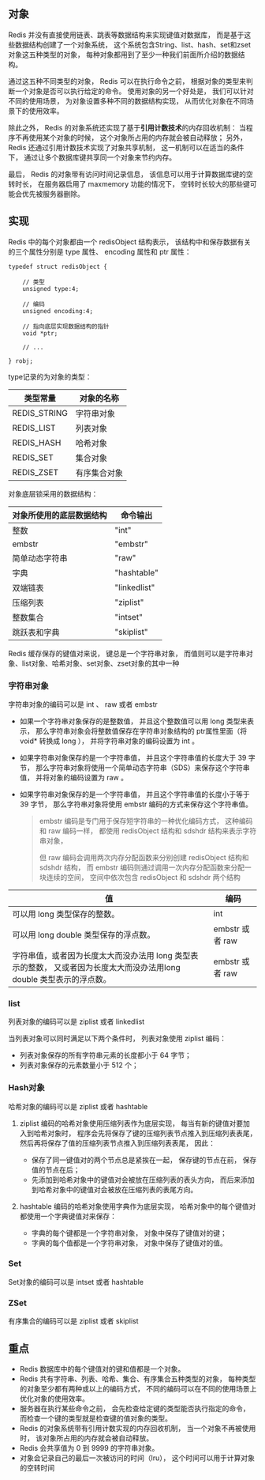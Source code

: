 ## 对象
Redis 并没有直接使用链表、跳表等数据结构来实现键值对数据库， 而是基于这些数据结构创建了一个对象系统， 这个系统包含String、list、hash、set和zset对象这五种类型的对象， 每种对象都用到了至少一种我们前面所介绍的数据结构。

通过这五种不同类型的对象， Redis 可以在执行命令之前， 根据对象的类型来判断一个对象是否可以执行给定的命令。 使用对象的另一个好处是， 我们可以针对不同的使用场景， 为对象设置多种不同的数据结构实现， 从而优化对象在不同场景下的使用效率。

除此之外， Redis 的对象系统还实现了基于**引用计数技术**的内存回收机制： 当程序不再使用某个对象的时候， 这个对象所占用的内存就会被自动释放； 另外， Redis 还通过引用计数技术实现了对象共享机制， 这一机制可以在适当的条件下， 通过让多个数据库键共享同一个对象来节约内存。

最后， Redis 的对象带有访问时间记录信息， 该信息可以用于计算数据库键的空转时长， 在服务器启用了 maxmemory 功能的情况下， 空转时长较大的那些键可能会优先被服务器删除。

## 实现
Redis 中的每个对象都由一个 redisObject 结构表示， 该结构中和保存数据有关的三个属性分别是 type 属性、 encoding 属性和 ptr 属性：
```
typedef struct redisObject {

    // 类型
    unsigned type:4;

    // 编码
    unsigned encoding:4;

    // 指向底层实现数据结构的指针
    void *ptr;

    // ...

} robj;
```

type记录的为对象的类型：

| 类型常量 | 对象的名称 |
| ----    | ---- | 
| REDIS_STRING|	字符串对象|
| REDIS_LIST|	列表对象|
| REDIS_HASH|	哈希对象|
| REDIS_SET	|集合对象|
| REDIS_ZSET|	有序集合对象|

对象底层锁采用的数据结构：

|对象所使用的底层数据结构|命令输出|
|----|----|
|整数|"int"|
|embstr|"embstr"|
|简单动态字符串|"raw"|
|字典|"hashtable"|
|双端链表|"linkedlist"|
|压缩列表|"ziplist"|
|整数集合|"intset"|
|跳跃表和字典|"skiplist"|
    
Redis 缓存保存的键值对来说， 键总是一个字符串对象， 而值则可以是字符串对象、list对象、哈希对象、set对象、zset对象的其中一种

### 字符串对象
字符串对象的编码可以是 int 、 raw 或者 embstr

- 如果一个字符串对象保存的是整数值， 并且这个整数值可以用 long 类型来表示， 那么字符串对象会将整数值保存在字符串对象结构的 ptr属性里面（将 void* 转换成 long ）， 并将字符串对象的编码设置为 int 。

- 如果字符串对象保存的是一个字符串值， 并且这个字符串值的长度大于 39 字节， 那么字符串对象将使用一个简单动态字符串（SDS）来保存这个字符串值， 并将对象的编码设置为 raw 。
    
- 如果字符串对象保存的是一个字符串值， 并且这个字符串值的长度小于等于 39 字节， 那么字符串对象将使用 embstr 编码的方式来保存这个字符串值。

    > embstr 编码是专门用于保存短字符串的一种优化编码方式， 这种编码和 raw 编码一样， 都使用 redisObject 结构和 sdshdr 结构来表示字符串对象， 
    >
    > 但 raw 编码会调用两次内存分配函数来分别创建 redisObject 结构和 sdshdr 结构， 而 embstr 编码则通过调用一次内存分配函数来分配一块连续的空间， 空间中依次包含 redisObject 和 sdshdr 两个结构

|值|编码|
|----|----|
|可以用 long 类型保存的整数。|int|
|可以用 long double 类型保存的浮点数。|embstr 或者 raw|
|字符串值，或者因为长度太大而没办法用 long 类型表示的整数， 又或者因为长度太大而没办法用long double 类型表示的浮点数。|embstr 或者 raw|

### list
列表对象的编码可以是 ziplist 或者 linkedlist

当列表对象可以同时满足以下两个条件时， 列表对象使用 ziplist 编码：

- 列表对象保存的所有字符串元素的长度都小于 64 字节；
- 列表对象保存的元素数量小于 512 个；

### Hash对象
哈希对象的编码可以是 ziplist 或者 hashtable

1. ziplist 编码的哈希对象使用压缩列表作为底层实现， 每当有新的键值对要加入到哈希对象时， 程序会先将保存了键的压缩列表节点推入到压缩列表表尾， 然后再将保存了值的压缩列表节点推入到压缩列表表尾， 因此：

    - 保存了同一键值对的两个节点总是紧挨在一起， 保存键的节点在前， 保存值的节点在后；
    - 先添加到哈希对象中的键值对会被放在压缩列表的表头方向， 而后来添加到哈希对象中的键值对会被放在压缩列表的表尾方向。
    
2. hashtable 编码的哈希对象使用字典作为底层实现， 哈希对象中的每个键值对都使用一个字典键值对来保存：

    - 字典的每个键都是一个字符串对象， 对象中保存了键值对的键；
    - 字典的每个值都是一个字符串对象， 对象中保存了键值对的值。
    
### Set
Set对象的编码可以是 intset 或者 hashtable

### ZSet
有序集合的编码可以是 ziplist 或者 skiplist


## 重点
- Redis 数据库中的每个键值对的键和值都是一个对象。
- Redis 共有字符串、列表、哈希、集合、有序集合五种类型的对象， 每种类型的对象至少都有两种或以上的编码方式， 不同的编码可以在不同的使用场景上优化对象的使用效率。
- 服务器在执行某些命令之前， 会先检查给定键的类型能否执行指定的命令， 而检查一个键的类型就是检查键的值对象的类型。
- Redis 的对象系统带有引用计数实现的内存回收机制， 当一个对象不再被使用时， 该对象所占用的内存就会被自动释放。
- Redis 会共享值为 0 到 9999 的字符串对象。
- 对象会记录自己的最后一次被访问的时间（lru）， 这个时间可以用于计算对象的空转时间
    
